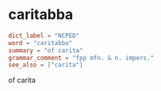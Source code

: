 # caritabba

``` toml
dict_label = "NCPED"
word = "caritabba"
summary = "of carita"
grammar_comment = "fpp mfn. & n. impers."
see_also = ["carita"]
```

of carita

